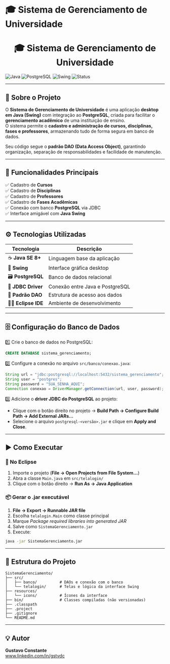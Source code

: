 # 🎓 Sistema de Gerenciamento de Universidade

<h1 align="center">🎓 Sistema de Gerenciamento de Universidade</h1>


![Java](https://img.shields.io/badge/Java-ED8B00?style=for-the-badge&logo=openjdk&logoColor=white)
![PostgreSQL](https://img.shields.io/badge/PostgreSQL-316192?style=for-the-badge&logo=postgresql&logoColor=white)
![Swing](https://img.shields.io/badge/Swing-007ACC?style=for-the-badge&logo=java&logoColor=white)
![Status](https://img.shields.io/badge/Status-Desenvolvido-green)

---

## 🧩 Sobre o Projeto

O **Sistema de Gerenciamento de Universidade** é uma aplicação **desktop em Java (Swing)** com integração ao **PostgreSQL**, criada para facilitar o **gerenciamento acadêmico** de uma instituição de ensino.  
O sistema permite o **cadastro e administração de cursos, disciplinas, fases e professores**, armazenando tudo de forma segura em banco de dados.

Seu código segue o **padrão DAO (Data Access Object)**, garantindo organização, separação de responsabilidades e facilidade de manutenção.

---

## 🚀 Funcionalidades Principais

✅ Cadastro de **Cursos**  
✅ Cadastro de **Disciplinas**  
✅ Cadastro de **Professores**  
✅ Cadastro de **Fases Acadêmicas**  
✅ Conexão com banco **PostgreSQL** via JDBC  
✅ Interface amigável com **Java Swing**

---

## ⚙️ Tecnologias Utilizadas

| Tecnologia | Descrição |
|-------------|------------|
| ☕ **Java SE 8+** | Linguagem base da aplicação |
| 🧰 **Swing** | Interface gráfica desktop |
| 🗃️ **PostgreSQL** | Banco de dados relacional |
| 🔌 **JDBC Driver** | Conexão entre Java e PostgreSQL |
| 🧱 **Padrão DAO** | Estrutura de acesso aos dados |
| 🧑‍💻 **Eclipse IDE** | Ambiente de desenvolvimento |

---

## 🗄️ Configuração do Banco de Dados

1️⃣ Crie o banco de dados no PostgreSQL:
```sql
CREATE DATABASE sistema_gerenciamento;
```

2️⃣ Configure a conexão no arquivo `src/banco/conexao.java`:
```java
String url = "jdbc:postgresql://localhost:5432/sistema_gerenciamento";
String user = "postgres";
String password = "SUA_SENHA_AQUI";
Connection conexao = DriverManager.getConnection(url, user, password);
```

3️⃣ Adicione o **driver JDBC do PostgreSQL** ao projeto:
- Clique com o botão direito no projeto → **Build Path → Configure Build Path → Add External JARs…**
- Selecione o arquivo `postgresql-<versão>.jar` e clique em **Apply and Close**.

---

## ▶️ Como Executar

### 🧠 No Eclipse
1. Importe o projeto (**File → Open Projects from File System...**)
2. Abra a classe `Main.java` em `src/telalogin/`
3. Clique com o botão direito → **Run As → Java Application**

### 📦 Gerar o .jar executável
1. **File → Export → Runnable JAR file**
2. Escolha `telalogin.Main` como classe principal
3. Marque *Package required libraries into generated JAR*
4. Salve como `SistemaGerenciamento.jar`
5. Execute:
```bash
java -jar SistemaGerenciamento.jar
```

---

## 🧱 Estrutura do Projeto

```
SistemaGerenciamento/
├── src/
│   ├── banco/          # DAOs e conexão com o banco
│   └── telalogin/      # Telas e lógica da interface Swing
├── resources/
│   └── icons/          # Ícones da interface
├── bin/                # Classes compiladas (não versionadas)
├── .classpath
├── .project
├── .gitignore
└── README.md
```

---

## 💡 Autor

**Gustavo Constante**  
www.linkedin.com/in/gstvdc

